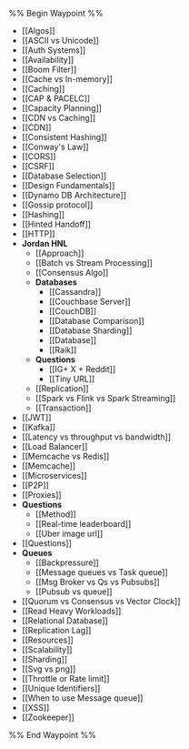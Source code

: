 %% Begin Waypoint %%
- [[Algos]]
- [[ASCII vs Unicode]]
- [[Auth Systems]]
- [[Availability]]
- [[Boom Filter]]
- [[Cache vs In-memory]]
- [[Caching]]
- [[CAP & PACELC]]
- [[Capacity Planning]]
- [[CDN vs Caching]]
- [[CDN]]
- [[Consistent Hashing]]
- [[Conway's Law]]
- [[CORS]]
- [[CSRF]]
- [[Database Selection]]
- [[Design Fundamentals]]
- [[Dynamo DB Architecture]]
- [[Gossip protocol]]
- [[Hashing]]
- [[Hinted Handoff]]
- [[HTTP]]
- **Jordan HNL**
	- [[Approach]]
	- [[Batch vs Stream Processing]]
	- [[Consensus Algo]]
	- **Databases**
		- [[Cassandra]]
		- [[Couchbase Server]]
		- [[CouchDB]]
		- [[Database Comparison]]
		- [[Database Sharding]]
		- [[Database]]
		- [[Raik]]
	- **Questions**
		- [[IG+ X + Reddit]]
		- [[Tiny URL]]
	- [[Replication]]
	- [[Spark vs Flink vs Spark Streaming]]
	- [[Transaction]]
- [[JWT]]
- [[Kafka]]
- [[Latency vs throughput vs bandwidth]]
- [[Load Balancer]]
- [[Memcache vs Redis]]
- [[Memcache]]
- [[Microservices]]
- [[P2P]]
- [[Proxies]]
- **Questions**
	- [[Method]]
	- [[Real-time leaderboard]]
	- [[Uber image url]]
- [[Questions]]
- **Queues**
	- [[Backpressure]]
	- [[Message queues vs Task queue]]
	- [[Msg Broker vs Qs vs Pubsubs]]
	- [[Pubsub vs queue]]
- [[Quorum vs Consensus vs Vector Clock]]
- [[Read Heavy Workloads]]
- [[Relational Database]]
- [[Replication Lag]]
- [[Resources]]
- [[Scalability]]
- [[Sharding]]
- [[Svg vs png]]
- [[Throttle or Rate limit]]
- [[Unique Identifiers]]
- [[When to use Message queue]]
- [[XSS]]
- [[Zookeeper]]

%% End Waypoint %%